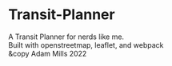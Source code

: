 # Transit-Planner
A Transit Planner for nerds like me.
<br>
Built with openstreetmap, leaflet, and webpack
<br>
&copy Adam Mills 2022
